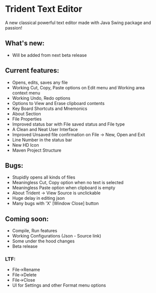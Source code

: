 # Trident Text Editor

A new classical powerful text editor made with Java Swing package and passion!

## What's new:

-   Will be added from next beta release

## Current features:

-   Opens, edits, saves any file
-   Working Cut, Copy, Paste options on Edit menu and Working area context menu
-   Working Undo, Redo options
-   Options to View and Erase clipboard contents
-   Key Board Shortcuts and Mnemonics
-   About Section
-   File Properties
-   Improved status bar with File saved status and File type
-   A Clean and Neat User Interface
-   Improved Unsaved file confirmation on File -> New, Open and Exit
-   Line Number in the status bar
-   New HD Icon
-   Maven Project Structure

## Bugs:

-   Stupidly opens all kinds of files
-   Meaningless Cut, Copy option when no text is selected
-   Meaningless Paste option when clipboard is empty
-   About Trident -> View Source is unclickable
-   Huge delay in editing json
-   Many bugs with 'X' [Window Close] button

## Coming soon:

-   Compile, Run features
-   Working Configurations (Json - Source link)
-   Some under the hood changes
-   Beta release

### LTF:

-   File->Rename
-   File->Delete
-   File->Close
-   UI for Settings and other Format menu options
